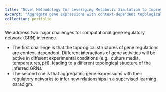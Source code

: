 ```yaml
---
title: "Novel Methodology for Leveraging Metabolic Simulation to Improve Regulatory Reconstruction"
excerpt: "Aggregate gene expressions with context-dependent topological structures of gene regulations to infer new relationships <br/><img width='500' align='center' src='/images/GRN_infer_demo.png'>"
collection: portfolio
---
```



We address two major challenges for computational gene regulatory network (GRN) inference. 
* The first challenge is that the topological structures of gene regulations are context-dependent. Different interactions of gene activities will be active in different experimental conditions (e.g., culture media, temperatures, pH), leading to a different topological structure of the inferred GRNs. 
* The second one is that aggregating gene expressions with their regulatory networks to infer new relationships in a supervised learning paradigm. 

